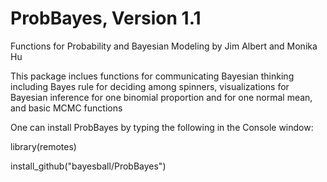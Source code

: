 # ProbBayes, Version 1.1
Functions for Probability and Bayesian Modeling by Jim Albert and Monika Hu

This package inclues functions for communicating Bayesian thinking including Bayes rule for deciding among spinners, visualizations for Bayesian inference for one binomial proportion and for one normal mean, and basic MCMC functions

One can install ProbBayes by typing the following in the Console window:

library(remotes)

install_github("bayesball/ProbBayes")
